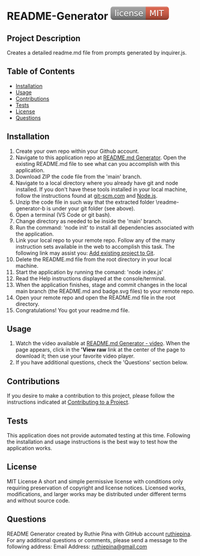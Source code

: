 # README-Generator ![](assets/images/badge.svg)

## Project Description

Creates a detailed readme.md file from prompts generated by inquirer.js.

## Table of Contents

-  [Installation](#installation)
-  [Usage](#usage)
-  [Contributions](#contributions)
-  [Tests](#tests)
-  [License](#license)
-  [Questions](#questions)

## Installation

1. Create your own repo within your Github account.
2. Navigate to this application repo at [README.md Generator](https://github.com/eplp/readme-generator-b). Open the existing README.md file
   to see what can you accomplish with this application.
3. Download ZIP the code file from the 'main' branch.
4. Navigate to a local directory where you already have git and node installed. If you don't have these tools installed in your local
   machine, follow the instructions found at [git-scm.com](https://git-scm.com/) and [Node.js](https://nodejs.org/en).
5. Unzip the code file in such way that the extracted folder \readme-generator-b is under your git folder (see above).
6. Open a terminal (VS Code or git bash).
7. Change directory as needed to be inside the 'main' branch.
8. Run the command: 'node init' to install all dependencies associated with the application.
9. Link your local repo to your remote repo. Follow any of the many instruction sets available in the web to accomplish this task. The
   following link may assist you: [Add existing project to Git](https://gist.github.com/alexpchin/102854243cd066f8b88e).
10.   Delete the README.md file from the root directory in your local machine.
11.   Start the application by running the comand: 'node index.js'
12.   Read the Help instructions displayed at the console/terminal.
13.   When the application finishes, stage and commit changes in the local main branch (the README.md and badge.svg files) to your remote
      repo.
14.   Open your remote repo and open the README.md file in the root directory.
15.   Congratulations! You got your readme.md file.

## Usage

1. Watch the video available at [README.md Generator - video](https://drive.google.com/file/d/1uVMIjnWFsl_zuQOc8Lc7JGekadJz_vNw/view). When
   the page appears, click in the **'View raw** link at the center of the page to download it; then use your favorite video player.
2. If you have additional questions, check the 'Questions' section below.

## Contributions

If you desire to make a contribution to this project, please follow the instructions indicated at
[Contributing to a Project](https://docs.github.com/en/get-started/exploring-projects-on-github/contributing-to-a-project).

## Tests

This application does not provide automated testing at this time. Following the installation and usage instructions is the best way to test
how the application works.

## License

MIT License A short and simple permissive license with conditions only requiring preservation of copyright and license notices. Licensed
works, modifications, and larger works may be distributed under different terms and without source code.

## Questions

README Generator created by Ruthie Pina with GitHub account [ruthiepina](https://github.com/ruthiepina). For any additional questions or
comments, please send a message to the following address: Email Address: <ruthiepina@gmail.com>
